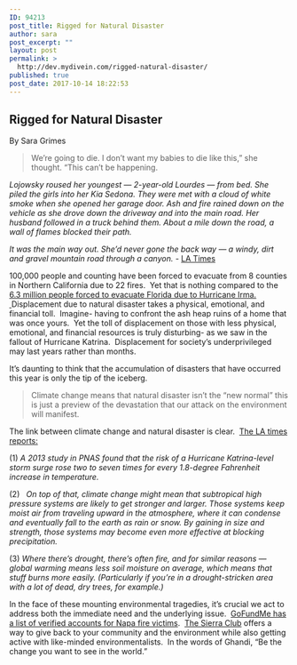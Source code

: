 ```yaml
---
ID: 94213
post_title: Rigged for Natural Disaster
author: sara
post_excerpt: ""
layout: post
permalink: >
  http://dev.mydivein.com/rigged-natural-disaster/
published: true
post_date: 2017-10-14 18:22:53
---
```

<h2>Rigged for Natural Disaster</h2>
By Sara Grimes
<blockquote>We’re going to die. I don’t want my babies to die like this,” she thought. “This can’t be happening.</blockquote>
<i><span style="font-weight: 400">Lojowsky roused her youngest — 2-year-old Lourdes — from bed. She piled the girls into her Kia Sedona. They were met with a cloud of white smoke when she opened her garage door. Ash and fire rained down on the vehicle as she drove down the driveway and into the main road. Her husband followed in a truck behind them. About a mile down the road, a wall of flames blocked their path.</span></i>

<i><span style="font-weight: 400">It was the main way out. She’d never gone the back way — a windy, dirt and gravel mountain road through a canyon. -</span></i> <a href="http://www.latimes.com/local/lanow/la-me-ln-fires-northern-california-20171011-story.html"><span style="font-weight: 400">LA Times</span></a>

<span style="font-weight: 400">100,000 people and counting have been forced to evacuate from 8 counties in Northern California due to 22 fires.  Yet that is nothing compared to the </span><a href="https://www.wired.com/2017/09/4-maps-show-gigantic-hurricane-irma-evacuation/"><span style="font-weight: 400">6.3 million people forced to evacuate Florida due to Hurricane Irma.  </span></a><span style="font-weight: 400">Displacement due to natural disaster takes a physical, emotional, and financial toll.  Imagine- having to confront the ash heap ruins of a home that was once yours.  Yet the toll of displacement on those with less physical, emotional, and financial resources is truly disturbing- as we saw in the fallout of Hurricane Katrina.  Displacement for society’s underprivileged may last years rather than months.  </span>

<span style="font-weight: 400">It’s daunting to think that the accumulation of disasters that have occurred this year is only the tip of the iceberg.  </span>
<blockquote><span style="font-weight: 400">Climate change means that natural disaster isn’t the “new normal” this is just a preview of the devastation that our attack on the environment will manifest.
</span></blockquote>
<span style="font-weight: 400">The link between climate change and natural disaster is clear.  </span><a href="http://www.latimes.com/science/sciencenow/la-sci-sn-climate-change-natural-disasters-20170907-htmlstory.html"><span style="font-weight: 400">The LA times reports:</span></a>

<span style="font-weight: 400">(1) </span><i><span style="font-weight: 400">A 2013 study in PNAS found that the risk of a Hurricane Katrina-level storm surge rose two to seven times for every 1.8-degree Fahrenheit increase in temperature.</span></i>

<span style="font-weight: 400">(2)  </span><span style="font-weight: 400"> </span><i><span style="font-weight: 400">On top of that, climate change might mean that subtropical high pressure systems are likely to get stronger and larger. Those systems keep moist air from traveling upward in the atmosphere, where it can condense and eventually fall to the earth as rain or snow. By gaining in size and strength, those systems may become even more effective at blocking precipitation.</span></i>

<span style="font-weight: 400">(3) </span><i><span style="font-weight: 400">Where there’s drought, there’s often fire, and for similar reasons — global warming means less soil moisture on average, which means that stuff burns more easily. (Particularly if you’re in a drought-stricken area with a lot of dead, dry trees, for example.)</span></i>

<span style="font-weight: 400">In the face of these mounting environmental tragedies, it’s crucial we act to address both the immediate need and the underlying issue.  </span><a href="https://www.gofundme.com/raise-funds/CAfirerelief"><span style="font-weight: 400">GoFundMe has a list of verified accounts for Napa fire victims</span></a><span style="font-weight: 400">.  </span><a href="http://www.sierraclub.org/near-you"><span style="font-weight: 400">The Sierra Club</span></a><span style="font-weight: 400"> offers a way to give back to your community and the environment while also getting active with like-minded environmentalists.  In the words of Ghandi, “Be the change you want to see in the world.”</span>

<span style="font-weight: 400">  </span>

&nbsp;